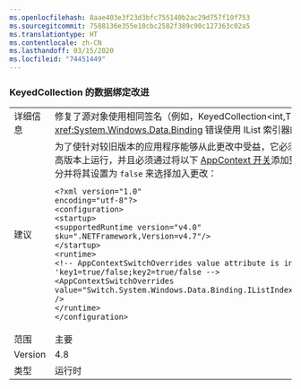 ```yaml
---
ms.openlocfilehash: 8aae403e3f23d3bfc755140b2ac29d757f10f753
ms.sourcegitcommit: 7588136e355e10cbc2582f389c90c127363c02a5
ms.translationtype: HT
ms.contentlocale: zh-CN
ms.lasthandoff: 03/15/2020
ms.locfileid: "74451449"
---
```

### <a name="data-binding-improvement-for-keyedcollection"></a>KeyedCollection 的数据绑定改进

|   |   |
|---|---|
|详细信息|修复了源对象使用相同签名（例如，KeyedCollection&lt;int,TItem&gt;）声明自定义索引器时，<xref:System.Windows.Data.Binding> 错误使用 IList 索引器的问题。|
|建议|为了使针对较旧版本的应用程序能够从此更改中受益，它必须在 .NET Framework 4.8 或更高版本上运行，并且必须通过将以下 [AppContext 开关](https://docs.microsoft.com/dotnet/framework/configure-apps/file-schema/runtime/appcontextswitchoverrides-element)添加到应用配置文件的 <code>&lt;runtime&gt;</code> 部分并将其设置为 <code>false</code> 来选择加入更改：<pre><code class="lang-xml">&lt;?xml version=&quot;1.0&quot; encoding=&quot;utf-8&quot;?&gt;&#13;&#10;&lt;configuration&gt;&#13;&#10;&lt;startup&gt;&#13;&#10;&lt;supportedRuntime version=&quot;v4.0&quot; sku=&quot;.NETFramework,Version=v4.7&quot;/&gt;&#13;&#10;&lt;/startup&gt;&#13;&#10;&lt;runtime&gt;&#13;&#10;&lt;!-- AppContextSwitchOverrides value attribute is in the form of &#39;key1=true/false;key2=true/false  --&gt;&#13;&#10;&lt;AppContextSwitchOverrides value=&quot;Switch.System.Windows.Data.Binding.IListIndexerHidesCustomIndexer=false&quot; /&gt;&#13;&#10;&lt;/runtime&gt;&#13;&#10;&lt;/configuration&gt;&#13;&#10;</code></pre>|
|范围|主要|
|Version|4.8|
|类型|运行时|
